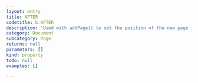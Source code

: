 ```yaml
---
layout: entry
title: AFTER
codetitle: b.AFTER
description: 'Used with addPage() to set the position of the new page in the book.'
category: Document
subcategory: Page
returns: null
parameters: []
kind: property
todo: null
examples: []

---
```


